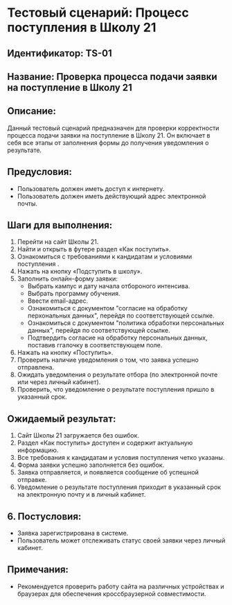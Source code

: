 # Тестовый сценарий: Процесс поступления в Школу 21

## Идентификатор: TS-01

## Название: Проверка процесса подачи заявки на поступление в Школу 21

## Описание:
Данный тестовый сценарий предназначен для проверки корректности процесса подачи заявки на поступление в Школу 21. Он включает в себя все этапы от заполнения формы до получения уведомления о результате.

## Предусловия:
- Пользователь должен иметь доступ к интернету.
- Пользователь должен иметь действующий адрес электронной почты.

## Шаги для выполнения:
1. Перейти на сайт Школы 21.
2. Найти и открыть в футере раздел «Как поступить».
3. Ознакомиться с требованиями к кандидатам и условиями поступления .
4. Нажать на кнопку «Подступить в школу».
5. Заполнить онлайн-форму заявки:
   - Выбрать кампус и дату начала отбороного интенсива.
   - Выбрать программу обучения.
   - Ввести email-адрес.
   - Ознакомиться с документом "согласие на обработку перхональных данных", перейдя по соответствующей ссылке.
   - Ознакомиться с документом "политика обработки персональных данных", перейдя по соответствующей ссылке.
   - Подтвердить согласие на обработку персональных данных, поставив ггалочку в соответствующем поле.
6. Нажать на кнопку «Поступить».
7. Проверить наличие уведомления о том, что заявка успешно отправлена.
8. Ожидать уведомления о результате отбора (по электронной почте или через личный кабинет).
9. Проверить, что уведомление о результате поступления пришло в указанный срок.

## Ожидаемый результат:
1. Сайт Школы 21 загружается без ошибок.
2. Раздел «Как поступить» доступен и содержит актуальную информацию.
3. Все требования к кандидатам и условия поступления четко указаны.
4. Форма заявки успешно заполняется без ошибок.
5. Заявка отправляется, и появляется сообщение об успешной отправке.
6. Уведомление о результате поступления приходит в указанный срок на электронную почту и в личный кабинет.

## 6. Постусловия:
- Заявка зарегистрирована в системе.
- Пользователь может отслеживать статус своей заявки через личный кабинет.

## Примечания:

- Рекомендуется проверить работу сайта на различных устройствах и браузерах для обеспечения кроссбраузерной совместимости.